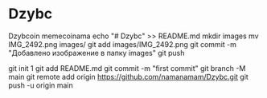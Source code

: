 # Dzybc
Dzybcoin memecoinama
echo "# Dzybc" >> README.md
mkdir images
mv IMG_2492.png images/
git add images/IMG_2492.png
git commit -m "Добавлено изображение в папку images"
git push

git init 1
git add README.md
git commit -m "first commit"
git branch -M main
git remote add origin https://github.com/namanamam/Dzybc.git
git push -u origin main
